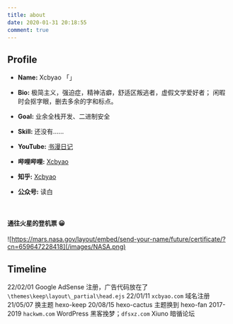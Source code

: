 ```yaml
---
title: about
date: 2020-01-31 20:18:55
comment: true
---
```

## Profile

- **Name:** Xcbyao 「」

- **Bio:** 极简主义，强迫症，精神洁癖，舒适区叛逃者，虚假文学爱好者；
闲暇时会抠字眼，删去多余的字和标点。

- **Goal:** 业余全栈开发、二进制安全

- **Skill:** 还没有……

- **YouTube:** [书漫日记](https://www.youtube.com/@xcbyao)

- **哔哩哔哩:** [Xcbyao](https://space.bilibili.com/1228129879)

- **知乎:** [Xcbyao](https://www.zhihu.com/people/xcbyao)

- **公众号:** 读白

![]()

#### 通往火星的登机票 😀

![https://mars.nasa.gov/layout/embed/send-your-name/future/certificate/?cn=659647228418](/images/NASA.png)

## Timeline


22/02/01 Google AdSense 注册，广告代码放在了 `\themes\keep\layout\_partial\head.ejs`
22/01/11 `xcbyao.com` 域名注册
21/05/07 换主题 hexo-keep
20/08/15 hexo-cactus 主题换到 hexo-fan
2017-2019 `hackwm.com` WordPress 黑客挽梦；`dfsxz.com` Xiuno 暗循论坛